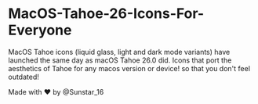# MacOS-Tahoe-26-Icons-For-Everyone
MacOS Tahoe icons (liquid glass, light and dark mode variants) have launched the same day as macOS Tahoe 26.0 did. Icons that port the aesthetics of Tahoe for any macos version or device! so that you don't feel outdated! 

Made with ❤︎ by @Sunstar_16
